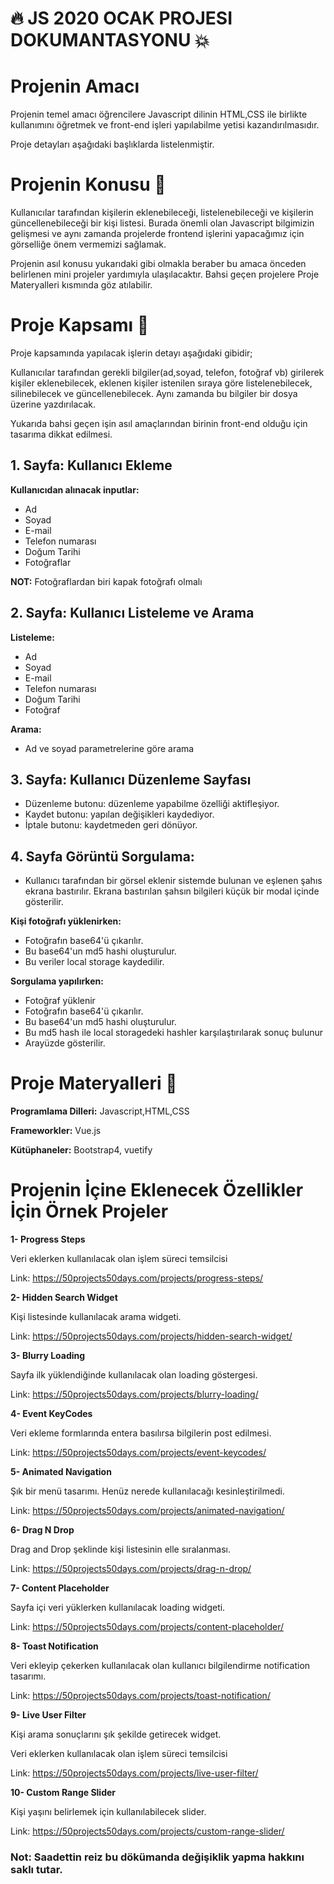 # :fire:  JS 2020 OCAK PROJESI DOKUMANTASYONU   :boom:

# Projenin Amacı
 Projenin temel amacı öğrencilere Javascript dilinin HTML,CSS ile birlikte kullanımını öğretmek ve front-end işleri yapılabilme yetisi kazandırılmasıdır.

  Proje detayları aşağıdaki başlıklarda listelenmiştir.  

# Projenin Konusu  :orange_book:

Kullanıcılar tarafından kişilerin eklenebileceği, listelenebileceği ve kişilerin güncellenebileceği bir kişi listesi. Burada önemli olan Javascript bilgimizin gelişmesi ve aynı zamanda projelerde frontend işlerini yapacağımız için görselliğe önem vermemizi sağlamak.


Projenin asıl konusu yukarıdaki gibi olmakla beraber bu amaca önceden belirlenen mini projeler yardımıyla ulaşılacaktır.
Bahsi geçen projelere Proje Materyalleri kısmında göz atılabilir.


# Proje Kapsamı   :book:

Proje kapsamında yapılacak işlerin detayı aşağıdaki gibidir;

Kullanıcılar tarafından gerekli bilgiler(ad,soyad, telefon, fotoğraf vb) girilerek kişiler eklenebilecek, eklenen kişiler istenilen sıraya göre listelenebilecek, silinebilecek ve güncellenebilecek. Aynı zamanda bu bilgiler bir dosya üzerine yazdırılacak.

 Yukarıda bahsi geçen işin asıl amaçlarından birinin front-end olduğu için tasarıma dikkat edilmesi.
 
 ## **1.** Sayfa: Kullanıcı Ekleme 

  **Kullanıcıdan alınacak inputlar:**

   - Ad
   - Soyad
   - E-mail
   - Telefon numarası
   - Doğum Tarihi
   - Fotoğraflar

  **NOT:** Fotoğraflardan biri kapak fotoğrafı olmalı
   
 ## **2.** Sayfa: Kullanıcı Listeleme ve Arama
  
  **Listeleme:**

  - Ad 
  - Soyad 
  - E-mail
  - Telefon numarası
  - Doğum Tarihi
  - Fotoğraf
    
  **Arama:**
  - Ad ve soyad parametrelerine göre arama
   
## **3.** Sayfa: Kullanıcı Düzenleme Sayfası
 
  - Düzenleme butonu: düzenleme yapabilme özelliği aktifleşiyor. 
  - Kaydet butonu: yapılan değişikleri kaydediyor. 
  - İptale butonu: kaydetmeden geri dönüyor.
   
## **4.** Sayfa Görüntü Sorgulama:
   - Kullanıcı tarafından bir görsel eklenir sistemde bulunan ve eşlenen şahıs ekrana bastırılır. Ekrana bastırılan şahsın bilgileri küçük bir modal içinde gösterilir.

  **Kişi fotoğrafı yüklenirken:**
    
  - Fotoğrafın base64'ü çıkarılır.
  - Bu base64'un md5 hashi oluşturulur.
  - Bu veriler local storage kaydedilir.
    
  **Sorgulama yapılırken:**
   
  - Fotoğraf yüklenir
  - Fotoğrafın base64'ü çıkarılır.
  - Bu base64'un md5 hashi oluşturulur.
  - Bu md5 hash ile local storagedeki hashler karşılaştırılarak sonuç bulunur
  - Arayüzde gösterilir.
    
# Proje Materyalleri  :wrench:

**Programlama Dilleri:**  Javascript,HTML,CSS  

**Frameworkler:**  Vue.js

**Kütüphaneler:** Bootstrap4, vuetify

# Projenin İçine Eklenecek Özellikler İçin Örnek Projeler

**1- Progress Steps**

Veri eklerken kullanılacak olan işlem süreci temsilcisi


Link: https://50projects50days.com/projects/progress-steps/

**2- Hidden Search Widget**

Kişi listesinde kullanılacak arama widgeti.

Link:  https://50projects50days.com/projects/hidden-search-widget/


**3- Blurry Loading**

Sayfa ilk yüklendiğinde kullanılacak olan loading göstergesi.

Link:  https://50projects50days.com/projects/blurry-loading/


**4- Event KeyCodes**

Veri ekleme formlarında entera basılırsa bilgilerin post edilmesi.


Link:  https://50projects50days.com/projects/event-keycodes/

**5- Animated Navigation**

Şık bir menü tasarımı. Henüz nerede kullanılacağı kesinleştirilmedi.

Link:  https://50projects50days.com/projects/animated-navigation/

**6- Drag N Drop**

Drag and Drop şeklinde kişi listesinin elle sıralanması.

Link: https://50projects50days.com/projects/drag-n-drop/

**7- Content Placeholder**

Sayfa içi veri yüklerken kullanılacak loading widgeti.

Link: https://50projects50days.com/projects/content-placeholder/

**8- Toast Notification**

Veri ekleyip çekerken kullanılacak olan kullanıcı bilgilendirme notification tasarımı.

Link: https://50projects50days.com/projects/toast-notification/

**9- Live User Filter**

Kişi arama sonuçlarını şık şekilde getirecek widget.

Veri eklerken kullanılacak olan işlem süreci temsilcisi

Link:  https://50projects50days.com/projects/live-user-filter/

**10- Custom Range Slider**

Kişi yaşını belirlemek için kullanılabilecek slider.

Link:  https://50projects50days.com/projects/custom-range-slider/





### **Not**: Saadettin reiz bu dökümanda değişiklik yapma hakkını saklı tutar.

